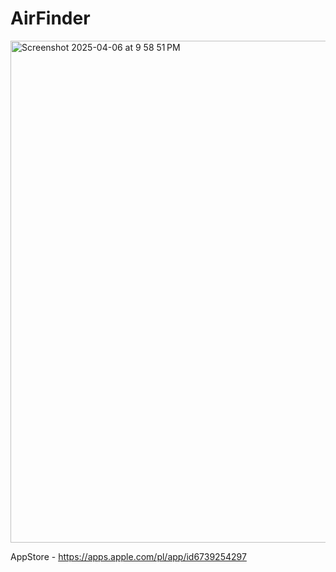 # AirFinder
<img width="803" alt="Screenshot 2025-04-06 at 9 58 51 PM" src="https://github.com/user-attachments/assets/5c01d6df-aa7d-4c73-873f-68e5901f623b" />

AppStore - https://apps.apple.com/pl/app/id6739254297
